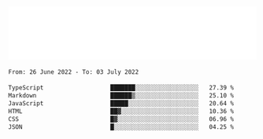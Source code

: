 [![](./hello.svg)](https://blog.yrobot.top?ref=github-yrobot)

<!--START_SECTION:waka-->

```text
From: 26 June 2022 - To: 03 July 2022

TypeScript                   ███████░░░░░░░░░░░░░░░░░░   27.39 %
Markdown                     ██████▒░░░░░░░░░░░░░░░░░░   25.10 %
JavaScript                   █████░░░░░░░░░░░░░░░░░░░░   20.64 %
HTML                         ██▓░░░░░░░░░░░░░░░░░░░░░░   10.36 %
CSS                          █▓░░░░░░░░░░░░░░░░░░░░░░░   06.96 %
JSON                         █░░░░░░░░░░░░░░░░░░░░░░░░   04.25 %
```

<!--END_SECTION:waka-->
